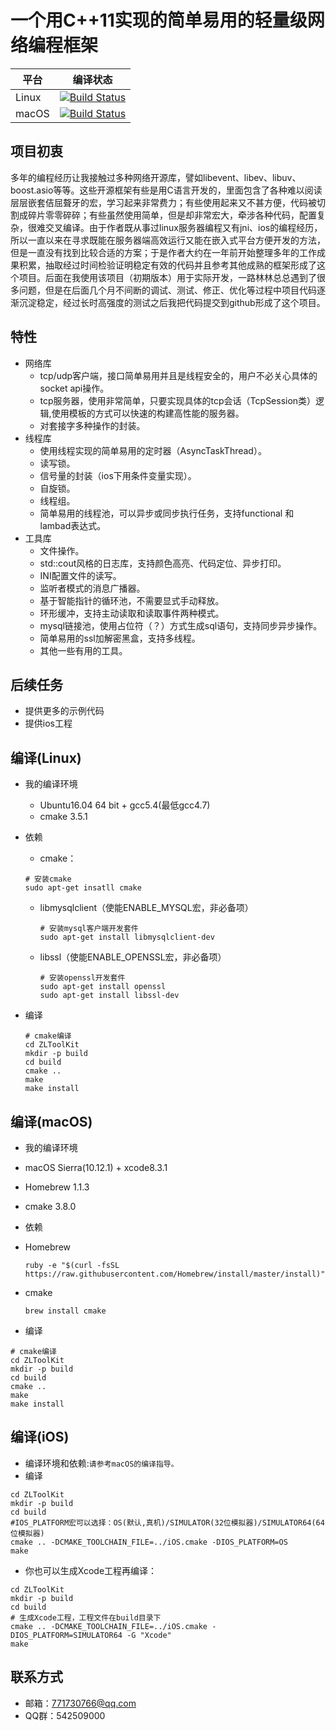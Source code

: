 # 一个用C++11实现的简单易用的轻量级网络编程框架
平台|编译状态
----|-------
Linux | [![Build Status](https://travis-ci.org/xiongziliang/ZLToolKit.svg?branch=master)](https://travis-ci.org/xiongziliang/ZLToolKit)
macOS | [![Build Status](https://travis-ci.org/xiongziliang/ZLToolKt-build_for_mac.svg?branch=master)](https://travis-ci.org/xiongziliang/ZLToolKt-build_for_mac)
 
## 项目初衷
多年的编程经历让我接触过多种网络开源库，譬如libevent、libev、libuv、boost.asio等等。这些开源框架有些是用C语言开发的，里面包含了各种难以阅读层层嵌套佶屈聱牙的宏，学习起来非常费力；有些使用起来又不甚方便，代码被切割成碎片零零碎碎；有些虽然使用简单，但是却非常宏大，牵涉各种代码，配置复杂，很难交叉编译。由于作者既从事过linux服务器编程又有jni、ios的编程经历，所以一直以来在寻求既能在服务器端高效运行又能在嵌入式平台方便开发的方法，但是一直没有找到比较合适的方案；于是作者大约在一年前开始整理多年的工作成果积累，抽取经过时间检验证明稳定有效的代码并且参考其他成熟的框架形成了这个项目。后面在我使用该项目（初期版本）用于实际开发，一路林林总总遇到了很多问题，但是在后面几个月不间断的调试、测试、修正、优化等过程中项目代码逐渐沉淀稳定，经过长时高强度的测试之后我把代码提交到github形成了这个项目。

## 特性
- 网络库
  - tcp/udp客户端，接口简单易用并且是线程安全的，用户不必关心具体的socket api操作。
  - tcp服务器，使用非常简单，只要实现具体的tcp会话（TcpSession类）逻辑,使用模板的方式可以快速的构建高性能的服务器。
  - 对套接字多种操作的封装。
- 线程库
  - 使用线程实现的简单易用的定时器（AsyncTaskThread）。
  - 读写锁。
  - 信号量的封装（ios下用条件变量实现）。
  - 自旋锁。
  - 线程组。
  - 简单易用的线程池，可以异步或同步执行任务，支持functional 和 lambad表达式。
- 工具库
  - 文件操作。
  - std::cout风格的日志库，支持颜色高亮、代码定位、异步打印。
  - INI配置文件的读写。
  - 监听者模式的消息广播器。
  - 基于智能指针的循环池，不需要显式手动释放。
  - 环形缓冲，支持主动读取和读取事件两种模式。
  - mysql链接池，使用占位符（？）方式生成sql语句，支持同步异步操作。
  - 简单易用的ssl加解密黑盒，支持多线程。
  - 其他一些有用的工具。
 
## 后续任务
- 提供更多的示例代码
- 提供ios工程

## 编译(Linux)
- 我的编译环境
  - Ubuntu16.04 64 bit + gcc5.4(最低gcc4.7)
  - cmake 3.5.1
- 依赖
	- cmake：
	
    ```
    # 安装cmake
    sudo apt-get insatll cmake
    ```
  - libmysqlclient（使能ENABLE_MYSQL宏，非必备项）

    ```
    # 安装mysql客户端开发套件
    sudo apt-get install libmysqlclient-dev
    ```

  - libssl（使能ENABLE_OPENSSL宏，非必备项）

    ```
    # 安装openssl开发套件
    sudo apt-get install openssl
    sudo apt-get install libssl-dev
    ```
- 编译
  
  ```
  # cmake编译
  cd ZLToolKit
  mkdir -p build
  cd build
  cmake ..
  make
  make install
  ```  
    
## 编译(macOS)
- 我的编译环境
 - macOS Sierra(10.12.1) + xcode8.3.1
 - Homebrew 1.1.3
 - cmake 3.8.0
- 依赖
 - Homebrew

	 ```
	 ruby -e "$(curl -fsSL https://raw.githubusercontent.com/Homebrew/install/master/install)"
	 ```
 - cmake
 
	 ```
	 brew install cmake
	 ```
- 编译
  
```
# cmake编译
cd ZLToolKit
mkdir -p build
cd build
cmake ..
make
make install
```
	 
## 编译(iOS)
- 编译环境和依赖:`请参考macOS的编译指导。`
- 编译
  
```
cd ZLToolKit
mkdir -p build
cd build
#IOS_PLATFORM宏可以选择：OS(默认,真机)/SIMULATOR(32位模拟器)/SIMULATOR64(64位模拟器)
cmake .. -DCMAKE_TOOLCHAIN_FILE=../iOS.cmake -DIOS_PLATFORM=OS
make
```
- 你也可以生成Xcode工程再编译：

```
cd ZLToolKit
mkdir -p build
cd build
# 生成Xcode工程，工程文件在build目录下
cmake .. -DCMAKE_TOOLCHAIN_FILE=../iOS.cmake -DIOS_PLATFORM=SIMULATOR64 -G "Xcode"
make
```
	
## 联系方式
- 邮箱：<771730766@qq.com>
- QQ群：542509000



